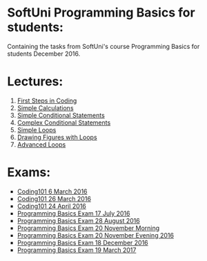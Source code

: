 # SoftUni Programming Basics for students:
<p>Containing the tasks from SoftUni's course Programming Basics for students December 2016.</p>

<h1>Lectures:</h1>

<ol type="1">
  <li><a href="https://github.com/radoslavvv/SoftUni/tree/master/Programming%20Basics%20For%20Students%20-%20December%202016/Homework/01.FirstStepsInCoding">First Steps in Coding</a> </li>
  <li><a href="https://github.com/radoslavvv/SoftUni/tree/master/Programming%20Basics%20For%20Students%20-%20December%202016/Homework/02.SimpleCalculations">Simple Calculations </a></li>
  <li><a href="https://github.com/radoslavvv/SoftUni/tree/master/Programming%20Basics%20For%20Students%20-%20December%202016/Homework/03.SimpleConditionalStatements">Simple Conditional Statements</a> </li>
  <li><a href="https://github.com/radoslavvv/SoftUni/tree/master/Programming%20Basics%20For%20Students%20-%20December%202016/Homework/04.ComplexConditionalStatements">Complex Conditional Statements</a> </li>
  <li><a href="https://github.com/radoslavvv/SoftUni/tree/master/Programming%20Basics%20For%20Students%20-%20December%202016/Homework/05.SimpleLoops">Simple Loops</a> </li>
  <li><a href="https://github.com/radoslavvv/SoftUni/tree/master/Programming%20Basics%20For%20Students%20-%20December%202016/Homework/06.DrawingFiguresWithLoops">Drawing Figures with Loops</a> </li>
  <li><a href="https://github.com/radoslavvv/SoftUni/tree/master/Programming%20Basics%20For%20Students%20-%20December%202016/Homework/07.AdvancedLoops">Advanced Loops</a></li>
</ol>

<h1>Exams:</h1>

<ul type="square">
    <li><a href="https://github.com/radoslavvv/SoftUni/tree/master/Programming%20Basics%20For%20Students%20-%20December%202016/Exams/Coding101%20-%206%20March%202016">Coding101 6 March 2016</a> </li>
    <li><a href="https://github.com/radoslavvv/SoftUni/tree/master/Programming%20Basics%20For%20Students%20-%20December%202016/Exams/Coding101%20-%2026%20March%202016">Coding101 26 March 2016</a> </li>
    <li><a href="https://github.com/radoslavvv/SoftUni/tree/master/Programming%20Basics%20For%20Students%20-%20December%202016/Exams/Coding101%20-%2024%20April%202016">Coding101 24 April 2016</a> </li>
    <li><a href="https://github.com/radoslavvv/SoftUni/tree/master/Programming%20Basics%20For%20Students%20-%20December%202016/Exams/Programming%20Basics%20Exam%20-%2017%20July%202016">Programming Basics Exam 17 July 2016</a> </li>
    <li><a href="https://github.com/radoslavvv/SoftUni/tree/master/Programming%20Basics%20For%20Students%20-%20December%202016/Exams/Programming%20Basics%20Exam%20-%2028%20August%202016">Programming Basics Exam 28 August 2016</a> </li>
    <li><a href="https://github.com/radoslavvv/SoftUni/tree/master/Programming%20Basics%20For%20Students%20-%20December%202016/Exams/Programming%20Basics%20Exam%20-%2020%20November%20Morning%202016">Programming Basics Exam 20 November Morning</a> </li>
    <li><a href="https://github.com/radoslavvv/SoftUni/tree/master/Programming%20Basics%20For%20Students%20-%20December%202016/Exams/Programming%20Basics%20Exam%20-%2020%20November%20Evening%202016">Programming Basics Exam 20 November Evening 2016</a> </li>
    <li><a href="https://github.com/radoslavvv/SoftUni/tree/master/Programming%20Basics%20For%20Students%20-%20December%202016/Exams/Programming%20Basics%20Exam%20-%2018%20December%202016">Programming Basics Exam 18 December 2016</a></li>
    <li><a href="https://github.com/radoslavvv/SoftUni/tree/master/Programming%20Basics%20For%20Students%20-%20December%202016/Exams/Programming%20Basics%20Exam%20-%2019%20March%202017">Programming Basics Exam 19 March 2017</a></li>
   
</ul>
